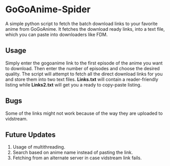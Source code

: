 # GoGoAnime-Spider
A simple python script to fetch the batch download links to your favorite anime from GoGoAnime. It fetches the download ready links, into a text file, which you can paste into downloaders like FDM.

Usage
---
Simply enter the gogoanime link to the first episode of the anime you want to download. Then enter the number of episodes and choose the desired quality. The script will attempt to fetch all the direct download links for you and store them into two text files. **Links.txt** will contain a reader-friendly listing while **Links2.txt** will get you a ready to copy-paste listing.

Bugs
---
Some of the links might not work because of the way they are uploaded to vidstream. 

Future Updates
---
1. Usage of multithreading.
2. Search based on anime name instead of pasting the link.
3. Fetching from an alternate server in case vidstream link fails.
